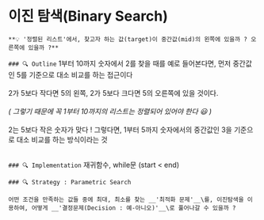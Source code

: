 
이진 탐색(Binary Search)
===

``` 
**💡 '정렬된 리스트'에서, 찾고자 하는 값(target)이 중간값(mid)의 왼쪽에 있을까 ? 오른쪽에 있을까 ?** 
```


```### 🔍 Outline```
1부터 10까지 숫자에서 2를 찾을 때를 예로 들어본다면,  먼저 중간값인 5를 기준으로 대소 비교를 하는 접근이다<br><br>
2가 5보다 작다면 5의 왼쪽, 2가 5보다 크다면 5의 오른쪽에 있을 것이다. <br><br>
_( 그렇기 때문에 꼭 1부터 10까지의 리스트는 정렬되어 있어야 한다 😃 )_<br><br>
2는 5보다 작은 숫자가 맞다 ! 그렇다면, 1부터 5까지 숫자에서의 중간값인 3을 기준으로 대소 비교를 하는 방식이라는 것 <br><br>





```### 🔍 Implementation```
재귀함수, while문 (start < end)


```### 🔍 Strategy : Parametric Search```
```
어떤 조건을 만족하는 값들 중에 최대, 최소를 찾는 __'최적화 문제'__\를, 이진탐색을 이용하여, 어떻게 __'결정문제(Decision : 예-아니오)'__\로 풀어나갈 수 있을까 ?
```


